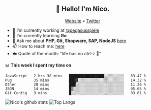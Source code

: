 <h2 align="center">👋 Hello! I'm Nico.</h2>
<p align="center">
  <a href="https://gruselhaus.com">Website</a> •
  <a href="https://twitter.com/NicoFinkernagel">Twitter</a>
</p>


- 🔭 I’m currently working at [@pegasusspiele](https://github.com/pegasusspiele)
- 🌱 I’m currently learning **Go**
- 💬 Ask me about **PHP, Git, Shopware, SAP, NodeJS** [here](https://github.com/gruselhaus/gruselhaus/issues)
- 📫 How to reach me: [here](https://github.com/gruselhaus/gruselhaus/issues)
- ☁️ Quote of the month: "life has no ctrl-z 🌴"

📊 **This week I spent my time on**
<!--START_SECTION:waka-->
```text
JavaScript   2 hrs 38 mins   ████████████████░░░░░░░░░   63.47 % 
Pug          35 mins         ███▓░░░░░░░░░░░░░░░░░░░░░   14.32 % 
Other        28 mins         ███░░░░░░░░░░░░░░░░░░░░░░   11.36 % 
JSON         14 mins         █▒░░░░░░░░░░░░░░░░░░░░░░░   05.65 % 
Git Config   9 mins          █░░░░░░░░░░░░░░░░░░░░░░░░   03.61 % 
```
<!--END_SECTION:waka-->

![Nico's github stats](https://github-readme-stats.vercel.app/api?username=gruselhaus&show_icons=true&hide_border=true&title_color=000000&icon_color=000000&text_color=000000&bg_color=ffffff)
![Top Langs](https://github-readme-stats.vercel.app/api/top-langs/?username=gruselhaus&hide_border=true&title_color=000000&icon_color=000000&text_color=000000&bg_color=ffffff)
